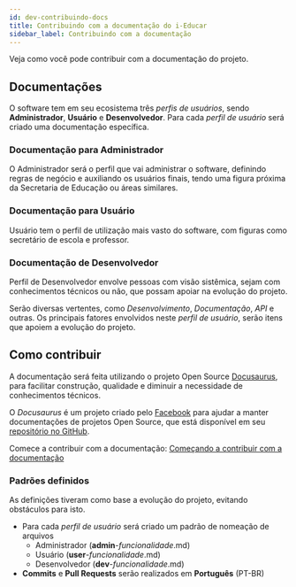 ```yaml
---
id: dev-contribuindo-docs
title: Contribuindo com a documentação do i-Educar
sidebar_label: Contribuindo com a documentação
---
```


Veja como você pode contribuir com a documentação do projeto.

## Documentações

O software tem em seu ecosistema três *perfis de usuários*, sendo **Administrador**, **Usuário** e **Desenvolvedor**. Para cada *perfil de usuário* será criado uma documentação específica.

### Documentação para Administrador
O Administrador será o perfil que vai administrar o software, definindo regras de negócio e auxiliando os usuários finais, tendo uma figura próxima da Secretaria de Educação ou áreas similares.

### Documentação para Usuário
Usuário tem o perfil de utilização mais vasto do software, com figuras como secretário de escola e professor.

### Documentação de Desenvolvedor
Perfil de Desenvolvedor envolve pessoas com visão sistêmica, sejam com conhecimentos técnicos ou não, que possam apoiar na evolução do projeto.

Serão diversas vertentes, como *Desenvolvimento*, *Documentação*, *API* e outras. Os principais fatores envolvidos neste *perfil de usuário*, serão itens que apoiem a evolução do projeto.

## Como contribuir

A documentação será feita utilizando o projeto Open Source [Docusaurus](https://docusaurus.io/), para facilitar construção, qualidade e diminuir a necessidade de conhecimentos técnicos.

O *Docusaurus* é um projeto criado pelo [Facebook](https://opensource.fb.com/) para ajudar a manter documentações de projetos Open Source, que está disponível em seu [repositório no GitHub](https://github.com/facebook/Docusaurus).

Comece a contribuir com a documentação: [Começando a contribuir com a documentação](dev-comecando-contribuir-docs.md)

### Padrões definidos

As definições tiveram como base a evolução do projeto, evitando obstáculos para isto.

- Para cada *perfil de usuário* será criado um padrão de nomeação de arquivos
    - Administrador (**admin**-*funcionalidade*.md)
    - Usuário (**user**-*funcionalidade*.md)
    - Desenvolvedor (**dev**-*funcionalidade*.md)
- **Commits** e **Pull Requests** serão realizados em **Português** (PT-BR)
